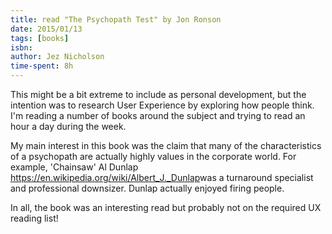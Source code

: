 ```yaml
---
title: read "The Psychopath Test" by Jon Ronson
date: 2015/01/13
tags: [books]
isbn:
author: Jez Nicholson
time-spent: 8h
---
```

​This might be a bit extreme to include as personal development, but the intention was to research User Experience by exploring how people think. I'm reading a number of books around the subject and trying to read an hour a day during the week.

My main interest in this book was the claim that many of the characteristics of a psychopath are actually highly values in the corporate world. For example, 'Chainsaw' Al Dunlap https://en.wikipedia.org/wiki/Albert_J._Dunlap​ was a turnaround specialist and professional downsizer. Dunlap actually enjoyed firing people.

In all, the book was an interesting read but probably not on the required UX reading list!